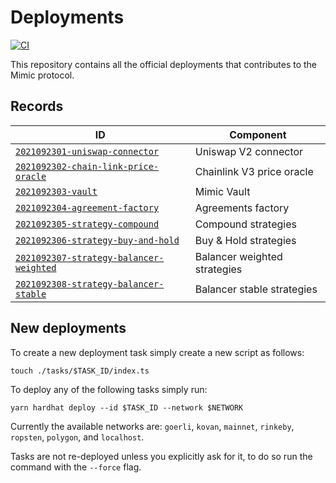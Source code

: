 # Deployments

[![CI](https://github.com/mimic-fi/deployments/actions/workflows/ci.yml/badge.svg)](https://github.com/mimic-fi/deployments/actions/workflows/ci.yml)

This repository contains all the official deployments that contributes to the Mimic protocol.

## Records

| ID                                                                                              | Component                    |
| ----------------------------------------------------------------------------------------------- | ---------------------------- |
| [`2021092301-uniswap-connector`](./tasks/2021092301-uniswap-connector/output)                   | Uniswap V2 connector         |
| [`2021092302-chain-link-price-oracle`](./tasks/2021092302-chain-link-price-oracle/output)       | Chainlink V3 price oracle    |
| [`2021092303-vault`](./tasks/2021092303-vault/output)                                           | Mimic Vault                  |
| [`2021092304-agreement-factory`](./tasks/2021092304-agreement-factory/output)                   | Agreements factory           |
| [`2021092305-strategy-compound`](./tasks/2021092305-strategy-compound/output)                   | Compound strategies          |
| [`2021092306-strategy-buy-and-hold`](./tasks/2021092306-strategy-buy-and-hold/output)           | Buy & Hold strategies        |
| [`2021092307-strategy-balancer-weighted`](./tasks/2021092307-strategy-balancer-weighted/output) | Balancer weighted strategies |
| [`2021092308-strategy-balancer-stable`](./tasks/2021092308-strategy-balancer-stable/output)     | Balancer stable strategies   |

## New deployments

To create a new deployment task simply create a new script as follows:

```
touch ./tasks/$TASK_ID/index.ts
```

To deploy any of the following tasks simply run:

```
yarn hardhat deploy --id $TASK_ID --network $NETWORK
```

Currently the available networks are: `goerli`, `kovan`, `mainnet`, `rinkeby`, `ropsten`, `polygon`, and `localhost`.

Tasks are not re-deployed unless you explicitly ask for it, to do so run the command with the `--force` flag.
